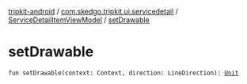 [tripkit-android](../../index.md) / [com.skedgo.tripkit.ui.servicedetail](../index.md) / [ServiceDetailItemViewModel](index.md) / [setDrawable](./set-drawable.md)

# setDrawable

`fun setDrawable(context: Context, direction: LineDirection): `[`Unit`](https://kotlinlang.org/api/latest/jvm/stdlib/kotlin/-unit/index.html)